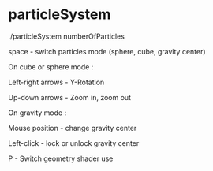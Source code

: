 # particleSystem

./particleSystem numberOfParticles

space - switch particles mode (sphere, cube, gravity center)

On cube or sphere mode :

Left-right arrows - Y-Rotation

Up-down arrows - Zoom in, zoom out

On gravity mode :

Mouse position - change gravity center

Left-click - lock or unlock gravity center

P - Switch geometry shader use